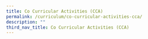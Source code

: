 ```yaml
---
title: Co Curricular Activities (CCA)
permalink: /curriculum/co-curricular-activities-cca/
description: ""
third_nav_title: Co Curricular Activities (CCA)
---
```

